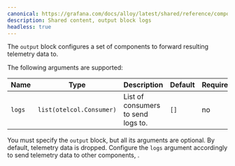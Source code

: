 ```yaml
---
canonical: https://grafana.com/docs/alloy/latest/shared/reference/components/output-block-logs/
description: Shared content, output block logs
headless: true
---
```


The `output` block configures a set of components to forward resulting telemetry data to.

The following arguments are supported:

Name   | Type                     | Description                        | Default | Required
-------|--------------------------|------------------------------------|---------|---------
`logs` | `list(otelcol.Consumer)` | List of consumers to send logs to. | `[]`    | no

You must specify the `output` block, but all its arguments are optional.
By default, telemetry data is dropped.
Configure the `logs` argument accordingly to send telemetry data to other components, .

